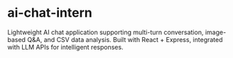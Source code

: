 # ai-chat-intern
Lightweight AI chat application supporting multi-turn conversation, image-based Q&amp;A, and CSV data analysis. Built with React + Express, integrated with LLM APIs for intelligent responses.
